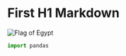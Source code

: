 # First H1 Markdown 

![Flag of Egypt](https://upload.wikimedia.org/wikipedia/commons/thumb/f/fe/Flag_of_Egypt.svg/800px-Flag_of_Egypt.svg.png?20231030035225)

``` python
import pandas
```















###### 
